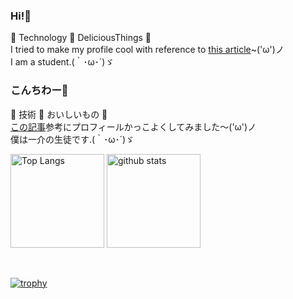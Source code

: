 ### Hi!👋
🥰
Technology
🥰
DeliciousThings
🥰<br>
I tried to make my profile cool with reference to [this article](https://zenn.dev/a_ichi1/articles/0411396e6b887d)~('ω')ノ<br>
I am a student.(｀･ω･´)ゞ<br>
### こんちわー👋
🥰
技術
🥰
おいしいもの
🥰<br>
[この記事](https://zenn.dev/a_ichi1/articles/0411396e6b887d "githubかっこよくするやつ")参考にプロフィールかっこよくしてみました～('ω')ノ<br>
僕は一介の生徒です.(｀･ω･´)ゞ<br>
<!--
**yoshiyuki-140/yoshiyuki-140** is a ✨ _special_ ✨ repository because its `README.md` (this file) appears on your GitHub profile.

Here are some ideas to get you started:

- 🔭 I’m currently working on ...
- 🌱 I’m currently learning ...
- 👯 I’m looking to collaborate on ...
- 🤔 I’m looking for help with ...
- 💬 Ask me about ...
- 📫 How to reach me: ...
- 😄 Pronouns: ...
- ⚡ Fun fact: ...
-->

<p>
  <img alt="Top Langs" height="150px" src="https://github-readme-stats.vercel.app/api/top-langs/?username=yoshiyuki-140&layout=compact&show_icons=true&theme=dark" />
  <img alt="github stats" height="150px" src="https://github-readme-stats.vercel.app/api?username=yoshiyuki-140&theme=dark&show_icons=ture" />
</p><br>

<!-- The vercel's free plan has been suspend. The reason is taht it exceeds the free plan limit -->
<!-- ryo-ma is this pkg's developper. but his Vercle account has been suspend. -->
<!-- So, this pkg has been suspend. -->
<!-- Therefor I commentout following code. -->
[![trophy](https://github-profile-trophy.vercel.app/?username=yoshiyuki-140&theme=onedark&column=7)](https://github.com/ryo-ma/github-profile-trophy)
